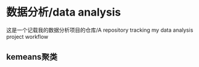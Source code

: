 # 数据分析/data analysis
这是一个记载我的数据分析项目的仓库/A repository tracking my data analysis project workflow
## kemeans聚类
